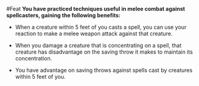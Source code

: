 #Feat
**You have practiced techniques useful in melee combat against spellcasters, gaining the following benefits:**

* When a creature within 5 feet of you casts a spell, you can use your reaction to make a melee weapon attack against that creature.

* When you damage a creature that is concentrating on a spell, that creature has disadvantage on the saving throw it makes to maintain its concentration.

* You have advantage on saving throws against spells cast by creatures within 5 feet of you.